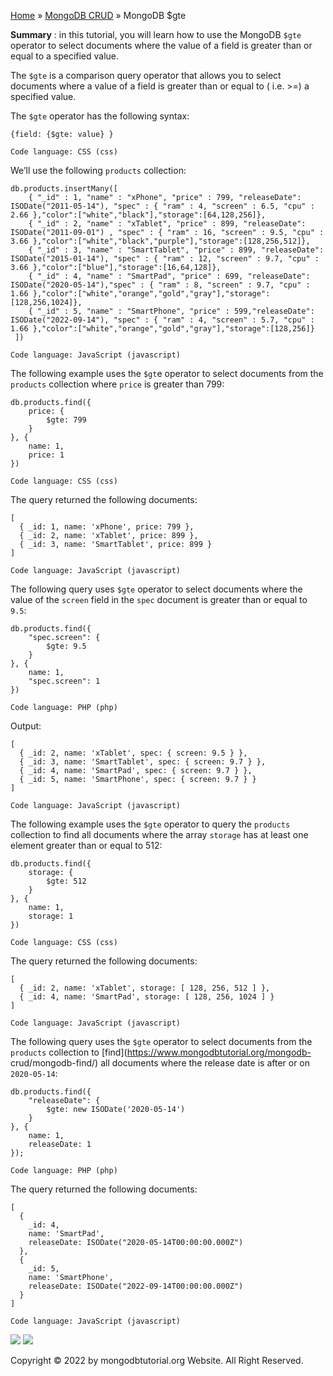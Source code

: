 

[Home](https://www.mongodbtutorial.org/) » [MongoDB
CRUD](https://www.mongodbtutorial.org/mongodb-crud/) » MongoDB $gte



 **Summary** : in this tutorial, you will learn how to use the MongoDB `$gte`
operator to select documents where the value of a field is greater than or
equal to a specified value.



The `$gte` is a comparison query operator that allows you to select documents
where a value of a field is greater than or equal to ( i.e. >=) a specified
value.



The `$gte` operator has the following syntax:


    
    
    {field: {$gte: value} }
    
    Code language: CSS (css)



We’ll use the following `products` collection:


    
    
    db.products.insertMany([
        { "_id" : 1, "name" : "xPhone", "price" : 799, "releaseDate": ISODate("2011-05-14"), "spec" : { "ram" : 4, "screen" : 6.5, "cpu" : 2.66 },"color":["white","black"],"storage":[64,128,256]},
        { "_id" : 2, "name" : "xTablet", "price" : 899, "releaseDate": ISODate("2011-09-01") , "spec" : { "ram" : 16, "screen" : 9.5, "cpu" : 3.66 },"color":["white","black","purple"],"storage":[128,256,512]},
        { "_id" : 3, "name" : "SmartTablet", "price" : 899, "releaseDate": ISODate("2015-01-14"), "spec" : { "ram" : 12, "screen" : 9.7, "cpu" : 3.66 },"color":["blue"],"storage":[16,64,128]},
        { "_id" : 4, "name" : "SmartPad", "price" : 699, "releaseDate": ISODate("2020-05-14"),"spec" : { "ram" : 8, "screen" : 9.7, "cpu" : 1.66 },"color":["white","orange","gold","gray"],"storage":[128,256,1024]},
        { "_id" : 5, "name" : "SmartPhone", "price" : 599,"releaseDate": ISODate("2022-09-14"), "spec" : { "ram" : 4, "screen" : 5.7, "cpu" : 1.66 },"color":["white","orange","gold","gray"],"storage":[128,256]}
     ])
    
    Code language: JavaScript (javascript)



The following example uses the `$gt`e operator to select documents from the
`products` collection where `price` is greater than 799:


    
    
    db.products.find({
        price: {
            $gte: 799
        }
    }, {
        name: 1,
        price: 1
    })
    
    Code language: CSS (css)



The query returned the following documents:


    
    
    [
      { _id: 1, name: 'xPhone', price: 799 },
      { _id: 2, name: 'xTablet', price: 899 },
      { _id: 3, name: 'SmartTablet', price: 899 }
    ]
    
    Code language: JavaScript (javascript)



The following query uses `$gte` operator to select documents where the value
of the `screen` field in the `spec` document is greater than or equal to
`9.5`:


    
    
    db.products.find({
        "spec.screen": {
            $gte: 9.5
        }
    }, {
        name: 1,
        "spec.screen": 1
    })
    
    Code language: PHP (php)



Output:


    
    
    [
      { _id: 2, name: 'xTablet', spec: { screen: 9.5 } },
      { _id: 3, name: 'SmartTablet', spec: { screen: 9.7 } },
      { _id: 4, name: 'SmartPad', spec: { screen: 9.7 } },
      { _id: 5, name: 'SmartPhone', spec: { screen: 9.7 } }
    ]
    
    Code language: JavaScript (javascript)



The following example uses the `$gte` operator to query the `products`
collection to find all documents where the array `storage` has at least one
element greater than or equal to 512:


    
    
    db.products.find({
        storage: {
            $gte: 512
        }
    }, {
        name: 1,
        storage: 1
    })
    
    Code language: CSS (css)



The query returned the following documents:


    
    
    [
      { _id: 2, name: 'xTablet', storage: [ 128, 256, 512 ] },
      { _id: 4, name: 'SmartPad', storage: [ 128, 256, 1024 ] }
    ]
    
    Code language: JavaScript (javascript)



The following query uses the `$gte` operator to select documents from the
`products` collection to [find](https://www.mongodbtutorial.org/mongodb-
crud/mongodb-find/) all documents where the release date is after or on
`2020-05-14`:


    
    
    db.products.find({
        "releaseDate": {
            $gte: new ISODate('2020-05-14')
        }
    }, {
        name: 1,
        releaseDate: 1
    });
    
    Code language: PHP (php)



The query returned the following documents:


    
    
    [
      {
        _id: 4,
        name: 'SmartPad',
        releaseDate: ISODate("2020-05-14T00:00:00.000Z")
      },
      {
        _id: 5,
        name: 'SmartPhone',
        releaseDate: ISODate("2022-09-14T00:00:00.000Z")
      }
    ]
    
    Code language: JavaScript (javascript)

![](https://www.mongodbtutorial.org/wp-content/themes/evolution/img/left.svg)
![](https://www.mongodbtutorial.org/wp-content/themes/evolution/img/right.svg)


Copyright © 2022 by mongodbtutorial.org Website. All Right Reserved.


